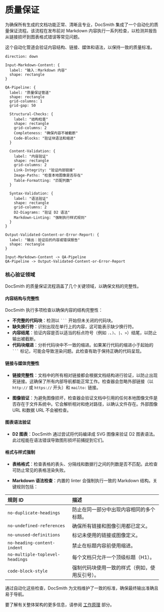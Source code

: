 # 质量保证

为确保所有生成的文档功能正常、清晰且专业，DocSmith 集成了一个自动化的质量保证流程。该流程在发布前对 Markdown 内容执行一系列检查，以检测并报告从链接损坏到图表格式错误等常见问题。

这个自动化管道会验证内容结构、链接、媒体和语法，以保持一致的质量标准。

```d2
direction: down

Input-Markdown-Content: {
  label: "输入：Markdown 内容"
  shape: rectangle
}

QA-Pipeline: {
  label: "质量保证管道"
  shape: rectangle
  grid-columns: 1
  grid-gap: 50

  Structural-Checks: {
    label: "结构检查"
    shape: rectangle
    grid-columns: 2
    Completeness: "确保内容不被截断"
    Code-Blocks: "验证块语法和缩进"
  }

  Content-Validation: {
    label: "内容验证"
    shape: rectangle
    grid-columns: 2
    Link-Integrity: "验证内部链接"
    Image-Paths: "检查本地图像是否存在"
    Table-Formatting: "匹配列数"
  }

  Syntax-Validation: {
    label: "语法验证"
    shape: rectangle
    grid-columns: 2
    D2-Diagrams: "验证 D2 语法"
    Markdown-Linting: "强制执行样式规则"
  }
}

Output-Validated-Content-or-Error-Report: {
  label: "输出：验证后的内容或错误报告"
  shape: rectangle
}

Input-Markdown-Content -> QA-Pipeline
QA-Pipeline -> Output-Validated-Content-or-Error-Report
```

### 核心验证领域

DocSmith 的质量保证流程涵盖了几个关键领域，以确保文档的完整性。

#### 内容结构与完整性

DocSmith 执行多项检查以确保内容的结构完整性：

*   **不完整的代码块**：检测以 ` ``` ` 开始但未关闭的代码块。
*   **缺失换行符**：识别出现在单行上的内容，这可能表示缺少换行符。
*   **内容结尾**：验证内容是否以适当的标点符号（例如 `.`、`)`、`|`、`>`）结尾，以防止输出被截断。
*   **代码块缩进**：分析代码块中不一致的缩进。如果某行代码的缩进小于起始的 ` ``` ` 标记，可能会导致渲染问题。此检查有助于保持正确的代码呈现。

#### 链接与媒体完整性

*   **链接完整性**：文档中的所有相对链接都会根据文档结构进行验证，以防止出现死链接。这确保了所有内部导航都能正常工作。检查器会忽略外部链接（以 `http://` 或 `https://` 开头）和 `mailto:` 链接。

*   **图像验证**：为避免图像损坏，检查器会验证文档中引用的任何本地图像文件是否存在于文件系统中。它会解析相对和绝对路径，以确认文件存在。外部图像 URL 和数据 URL 不会被检查。

#### 图表语法验证

*   **D2 图表**：DocSmith 通过尝试将代码编译成 SVG 图像来验证 D2 图表语法。此过程能在语法错误导致图形损坏前捕捉到它们。

#### 格式与样式强制

*   **表格格式**：检查表格的表头、分隔线和数据行之间的列数是否不匹配。此检查可防止常见的表格渲染失败。

*   **Markdown 语法检查**：内置的 linter 会强制执行一致的 Markdown 结构。关键规则包括：

| 规则 ID | 描述 |
| :--- | :--- |
| `no-duplicate-headings` | 防止在同一部分中出现内容相同的多个标题。 |
| `no-undefined-references` | 确保所有链接和图像引用都已定义。 |
| `no-unused-definitions` | 标记未使用的链接或图像定义。 |
| `no-heading-content-indent` | 禁止在标题内容前使用缩进。 |
| `no-multiple-toplevel-headings` | 每个文档只允许一个顶级标题（H1）。 |
| `code-block-style` | 强制代码块使用一致的样式（例如，使用反引号）。 |

通过自动化这些检查，DocSmith 为文档维护了一致的标准，确保最终输出准确且易于导航。

要了解有关整体架构的更多信息，请参阅 [工作原理](./advanced-how-it-works.md) 部分。